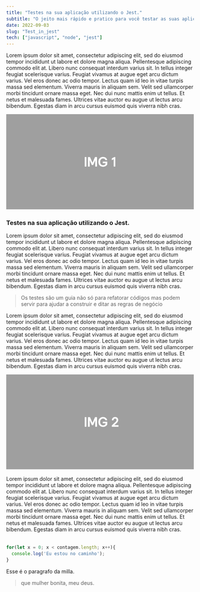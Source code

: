 ```yaml
---
title: "Testes na sua aplicação utilizando o Jest."
subtitle: "O jeito mais rápido e pratico para você testar as suas aplicações de maneira efetiva e funcional"
date: 2022-09-03
slug: "Test_in_jest"
tech: ["javascript", "node", "jest"]
---
```


Lorem ipsum dolor sit amet, consectetur adipiscing elit, sed do eiusmod tempor incididunt ut labore et dolore magna aliqua. Pellentesque adipiscing commodo elit at. Libero nunc consequat interdum varius sit. In tellus integer feugiat scelerisque varius. Feugiat vivamus at augue eget arcu dictum varius. Vel eros donec ac odio tempor. Lectus quam id leo in vitae turpis massa sed elementum. Viverra mauris in aliquam sem. Velit sed ullamcorper morbi tincidunt ornare massa eget. Nec dui nunc mattis enim ut tellus. Et netus et malesuada fames. Ultrices vitae auctor eu augue ut lectus arcu bibendum. Egestas diam in arcu cursus euismod quis viverra nibh cras.

![exemplo de imagem](../images/teste_IMG_1.jpg)


### Testes na sua aplicação utilizando o Jest.


Lorem ipsum dolor sit amet, consectetur adipiscing elit, sed do eiusmod tempor incididunt ut labore et dolore magna aliqua. Pellentesque adipiscing commodo elit at. Libero nunc consequat interdum varius sit. In tellus integer feugiat scelerisque varius. Feugiat vivamus at augue eget arcu dictum varius. Vel eros donec ac odio tempor. Lectus quam id leo in vitae turpis massa sed elementum. Viverra mauris in aliquam sem. Velit sed ullamcorper morbi tincidunt ornare massa eget. Nec dui nunc mattis enim ut tellus. Et netus et malesuada fames. Ultrices vitae auctor eu augue ut lectus arcu bibendum. Egestas diam in arcu cursus euismod quis viverra nibh cras.



>Os testes são um guia não só para refatorar códigos mas podem servir para ajudar a construir e ditar as regras de negócio


Lorem ipsum dolor sit amet, consectetur adipiscing elit, sed do eiusmod tempor incididunt ut labore et dolore magna aliqua. Pellentesque adipiscing commodo elit at. Libero nunc consequat interdum varius sit. In tellus integer feugiat scelerisque varius. Feugiat vivamus at augue eget arcu dictum varius. Vel eros donec ac odio tempor. Lectus quam id leo in vitae turpis massa sed elementum. Viverra mauris in aliquam sem. Velit sed ullamcorper morbi tincidunt ornare massa eget. Nec dui nunc mattis enim ut tellus. Et netus et malesuada fames. Ultrices vitae auctor eu augue ut lectus arcu bibendum. Egestas diam in arcu cursus euismod quis viverra nibh cras.


![Exemplo da imagem 2](../images/teste_IMG_2.jpg)


Lorem ipsum dolor sit amet, consectetur adipiscing elit, sed do eiusmod tempor incididunt ut labore et dolore magna aliqua. Pellentesque adipiscing commodo elit at. Libero nunc consequat interdum varius sit. In tellus integer feugiat scelerisque varius. Feugiat vivamus at augue eget arcu dictum varius. Vel eros donec ac odio tempor. Lectus quam id leo in vitae turpis massa sed elementum. Viverra mauris in aliquam sem. Velit sed ullamcorper morbi tincidunt ornare massa eget. Nec dui nunc mattis enim ut tellus. Et netus et malesuada fames. Ultrices vitae auctor eu augue ut lectus arcu bibendum. Egestas diam in arcu cursus euismod quis viverra nibh cras.


```javascript

for(let x = 0; x < contagem.length; x++){
  console.log('Eu estou no caminho');
}

```

Esse é o paragrafo da milla.

>que mulher bonita, meu deus.